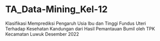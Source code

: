 # TA_Data-Mining_Kel-12
 Klasifikasi Memprediksi Pengaruh Usia Ibu dan Tinggi Fundus Uteri Terhadap Kesehatan Kandungan dari Hasil Pemantauan Bumil  oleh TPK  Kecamatan Luwuk Desember 2022
